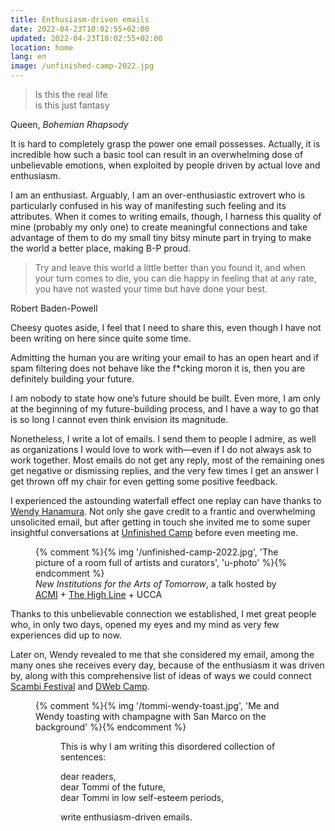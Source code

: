```yaml
---
title: Enthusiasm-driven emails
date: 2022-04-23T10:02:55+02:00
updated: 2022-04-23T10:02:55+02:00
location: home
lang: en
image: /unfinished-camp-2022.jpg
---
```

> Is this the real life  
> is this just fantasy

<p class='cite'>Queen, <cite>Bohemian Rhapsody</cite></p>

It is hard to completely grasp the power one email possesses. Actually, it is incredible how such a basic tool can result in an overwhelming dose of unbelievable emotions, when exploited by people driven by actual love and enthusiasm.

I am an enthusiast. Arguably, I am an over-enthusiastic extrovert who is particularly confused in his way of manifesting such feeling and its attributes. When it comes to writing emails, though, I harness this quality of mine (probably my only one) to create meaningful connections and take advantage of them to do my small tiny bitsy minute part in trying to make the world a better place, making B-P proud.

> Try and leave this world a little better than you found it, and when your turn comes to die, you can die happy in feeling that at any rate, you have not wasted your time but have done your best.

<p class='cite'>Robert Baden-Powell</p>

Cheesy quotes aside, I feel that I need to share this, even though I have not been writing on here since quite some time.

Admitting the human you are writing your email to has an open heart and if spam filtering does not behave like the f\*cking moron it is, then you are definitely building your future.

I am nobody to state how one’s future should be built. Even more, I am only at the beginning of my future-building process, and I have a way to go that is so long I cannot even think envision its magnitude.

Nonetheless, I write a lot of emails. I send them to people I admire, as well as organizations I would love to work with—even if I do not always ask to work together. Most emails do not get any reply, most of the remaining ones get negative or dismissing replies, and the very few times I get an answer I get thrown off my chair for even getting some positive feedback.

I experienced the astounding waterfall effect one replay can have thanks to [Wendy Hanamura](https://www.linkedin.com/in/wendyhanamura 'Wendy Hanamura on LinkedIn'). Not only she gave credit to a frantic and overwhelming unsolicited email, but after getting in touch she invited me to some super insightful conversations at [Unfinished Camp](https://unfinished.com/camp/ 'Unfinished Camp: Venice') before even meeting me.

<figure>
	{% comment %}{% img '/unfinished-camp-2022.jpg', 'The picture of a room full of artists and curators', 'u-photo' %}{% endcomment %}
	<figcaption><cite>New Institutions for the Arts of Tomorrow</cite>, a talk hosted by <a href='https://www.acmi.net.au/' target='_blank' title='Australian Center for the Moving Image'>ACMI</a> + <a href='https://thehighline.org' target='_blank' title='The High Line official website'>The High Line</a> + UCCA</figcaption>
</figure>

Thanks to this unbelievable connection we established, I met great people who, in only two days, opened my eyes and my mind as very few experiences did up to now.

Later on, Wendy revealed to me that she considered my email, among the many ones she receives every day, because of the enthusiasm it was driven by, along with this comprehensive list of ideas of ways we could connect [Scambi Festival](https://scambi.org 'Scambi Festival') and [DWeb Camp](https://dwebcamp.org 'DWeb Camp').


<figure>
	{% comment %}{% img '/tommi-wendy-toast.jpg', 'Me and Wendy toasting with champagne with San Marco on the background' %}{% endcomment %}
<figure>

This is why I am writing this disordered collection of sentences:

dear readers,  
dear Tommi of the future,  
dear Tommi in low self-esteem periods,

write enthusiasm-driven emails.
